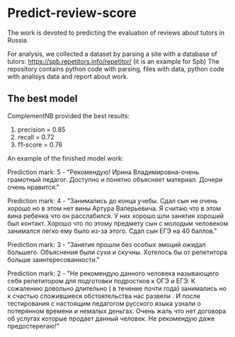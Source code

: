 # Predict-review-score
The work is devoted to predicting the evaluation of reviews about tutors in Russia.

For analysis, we collected a dataset by parsing a site with a database of tutors: https://spb.repetitors.info/repetitor/ (it is an example for Spb)
The repository contains python code with parsing, files with data, python code with analisys data and report about work.

## The best model

ComplementNB provided the best results:

1. precision = 0.85
2. recall = 0.72
3. f1-score = 0.76

An example of the finished model work:

Prediction mark: 5 - "Рекомендую! Ирина Владимировна-очень грамотный педагог. Доступно и понятно объясняет материал. Дочери очень нравится."

Prediction mark: 4 - "Занимались до конца учебы. Сдал сын не очень хорошо но в этом нет вины Артура Валерьевича. Я считаю что в этом вина ребенка что он расслабился. У них хорошо шли занятия хороший был контакт. Хорошо что по этому предмету сын с молодым человеком занимался легко ему было из-за этого. Сдал сын ЕГЭ на 40 баллов."

Prediction mark: 3 - "Занятия прошли без особых эмоций ожидал большего. Объяснения были сухи и скучны. Хотелось бы от репетитора больше заинтересованности."

Prediction mark: 2 - "Не рекомендую данного человека называющего себя репетитором для подготовки подростков к ОГЭ и ЕГЭ. К сожалению довольно длительно ( в течение почти года) занимались но к счастью сложившиеся обстоятельства нас развели . И после тестирования с настоящим педагогом русского языка узнали о потерянном времени и немалых деньгах. Очень жаль что нет договора об услугах которые продает данный человек. Не рекомендую даже предостерегаю!"
